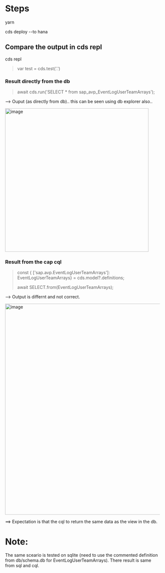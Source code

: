 # Steps

yarn

cds deploy --to hana

## Compare the output in cds repl

cds repl
> var test = cds.test('.')

### Result directly from the db
> await cds.run('SELECT * from sap_avp_EventLogUserTeamArrays');

--> Ouput (as directly from db).. this can be seen using db explorer also..
<p><img width="467" alt="image" src="https://github.com/artless-soul/sap-cap-projection-test-01/assets/92021873/03c3ad8d-bed1-42fa-83b4-b6bde35ad2a7"></p>

### Result from the cap cql
> const { ['sap.avp.EventLogUserTeamArrays']: EventLogUserTeamArrays} = cds.model?.definitions;
>
> await SELECT.from(EventLogUserTeamArrays);

--> Output is differnt and not correct.
<p><img width="687" alt="image" src="https://github.com/artless-soul/sap-cap-projection-test-01/assets/92021873/51de999e-f053-4e7e-8a09-f68322500dae"></p>

==> Expectation is that the cql to return the same data as the view in the db.

# Note: 
The same sceario is tested on sqlite (need to use the commented definition from db/schema.db for EventLogUserTeamArrays).
There result is same from sql and cql.

